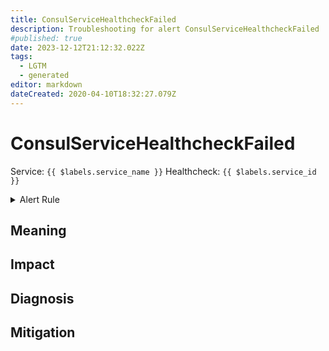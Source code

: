 ```yaml
---
title: ConsulServiceHealthcheckFailed
description: Troubleshooting for alert ConsulServiceHealthcheckFailed
#published: true
date: 2023-12-12T21:12:32.022Z
tags: 
  - LGTM
  - generated
editor: markdown
dateCreated: 2020-04-10T18:32:27.079Z
---
```


# ConsulServiceHealthcheckFailed

Service: `{{ $labels.service_name }}` Healthcheck: `{{ $labels.service_id }}`

<details>
  <summary>Alert Rule</summary>

{{% rule "consul/consul-exporter.yml" "ConsulServiceHealthcheckFailed" %}}

{{% comment %}}

```yaml
alert: ConsulServiceHealthcheckFailed
expr: consul_catalog_service_node_healthy == 0
for: 1m
labels:
    severity: critical
annotations:
    summary: Consul service healthcheck failed (instance {{ $labels.instance }})
    description: |-
        Service: `{{ $labels.service_name }}` Healthcheck: `{{ $labels.service_id }}`
          VALUE = {{ $value }}
          LABELS = {{ $labels }}
    runbook: https://github.com/srerun/prometheus-alerts/blob/main/content/runbooks/consul-exporter/ConsulServiceHealthcheckFailed.md

```

{{% /comment %}}

</details>


## Meaning
[//]: # "Short paragraph that explains what the alert means"


## Impact
[//]: # "What could / will happen if the alert is not addressed"



## Diagnosis
[//]: # "Steps to take to identify the cause of the problem"



## Mitigation
[//]: # "The steps necessary to resolve the alert"
